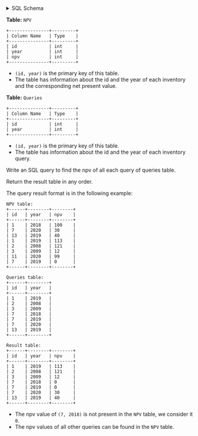<details>
<summary> SQL Schema</summary>

```sql
DROP TABLE IF EXISTS NPV;

CREATE TABLE IF NOT EXISTS
  NPV (id int, year int, npv int);

INSERT INTO
  NPV (id, year, npv)
VALUES
  ('1', '2018', '100'),
  ('7', '2020', '30'),
  ('13', '2019', '40'),
  ('1', '2019', '113'),
  ('2', '2008', '121'),
  ('3', '2009', '21'),
  ('11', '2020', '99'),
  ('7', '2019', '0');


DROP TABLE IF EXISTS Queries;

CREATE TABLE IF NOT EXISTS
  Queries (id int, year int);

INSERT INTO
  Queries (id, year)
VALUES
  ('1', '2019'),
  ('2', '2008'),
  ('3', '2009'),
  ('7', '2018'),
  ('7', '2019'),
  ('7', '2020'),
  ('13', '2019');
```

</details>

**Table:** `NPV`

```
+---------------+---------+
| Column Name   | Type    |
+---------------+---------+
| id            | int     |
| year          | int     |
| npv           | int     |
+---------------+---------+
```

- `(id, year)` is the primary key of this table.
- The table has information about the id and the year of each inventory and the corresponding net present value.

**Table:** `Queries`

```
+---------------+---------+
| Column Name   | Type    |
+---------------+---------+
| id            | int     |
| year          | int     |
+---------------+---------+
```

- `(id, year)` is the primary key of this table.
- The table has information about the id and the year of each inventory query.

Write an SQL query to find the npv of all each query of queries table.

Return the result table in any order.

The query result format is in the following example:

```
NPV table:
+------+--------+--------+
| id   | year   | npv    |
+------+--------+--------+
| 1    | 2018   | 100    |
| 7    | 2020   | 30     |
| 13   | 2019   | 40     |
| 1    | 2019   | 113    |
| 2    | 2008   | 121    |
| 3    | 2009   | 12     |
| 11   | 2020   | 99     |
| 7    | 2019   | 0      |
+------+--------+--------+

Queries table:
+------+--------+
| id   | year   |
+------+--------+
| 1    | 2019   |
| 2    | 2008   |
| 3    | 2009   |
| 7    | 2018   |
| 7    | 2019   |
| 7    | 2020   |
| 13   | 2019   |
+------+--------+

Result table:
+------+--------+--------+
| id   | year   | npv    |
+------+--------+--------+
| 1    | 2019   | 113    |
| 2    | 2008   | 121    |
| 3    | 2009   | 12     |
| 7    | 2018   | 0      |
| 7    | 2019   | 0      |
| 7    | 2020   | 30     |
| 13   | 2019   | 40     |
+------+--------+--------+
```

- The npv value of `(7, 2018)` is not present in the `NPV` table, we consider it `0`.
- The npv values of all other queries can be found in the `NPV` table.